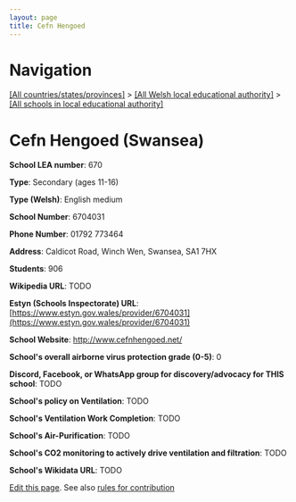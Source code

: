 ```yaml
---
layout: page
title: Cefn Hengoed
---
```

# Navigation

[[All countries/states/provinces]](../../..) > [[All Welsh local educational authority]](../..) > [[All schools in local educational authority]](..)

# Cefn Hengoed (Swansea)

**School LEA number**: 670

**Type**: Secondary (ages 11-16)

**Type (Welsh)**: English medium

**School Number**: 6704031

**Phone Number**: 01792 773464

**Address**: Caldicot Road, Winch Wen, Swansea, SA1 7HX

**Students**: 906

**Wikipedia URL**: TODO

**Estyn (Schools Inspectorate) URL**: [https://www.estyn.gov.wales/provider/6704031](https://www.estyn.gov.wales/provider/6704031)

**School Website**: http://www.cefnhengoed.net/

**School's overall airborne virus protection grade (0-5)**: 0

**Discord, Facebook, or WhatsApp group for discovery/advocacy for THIS school**: TODO

**School's policy on Ventilation**: TODO

**School's Ventilation Work Completion**: TODO

**School's Air-Purification**: TODO

**School's CO2 monitoring to actively drive ventilation and filtration**: TODO

**School's Wikidata URL**: TODO




[Edit this page](https://github.com/VentilationProject/Wales/edit/prif/./Swansea/Cefn_Hengoed.md). See also [rules for contribution](../../../contribution-rules/)